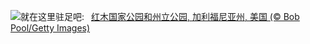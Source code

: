 ![](https://www.bing.com/th?id=OHR.RedwoodGrove_ZH-CN3339576686_UHD.jpg&w=1000)就在这里驻足吧:&nbsp;&ensp;[红木国家公园和州立公园, 加利福尼亚州, 美国 (© Bob Pool/Getty Images)](https://www.bing.com/th?id=OHR.RedwoodGrove_ZH-CN3339576686_UHD.jpg)
<br><br/>
